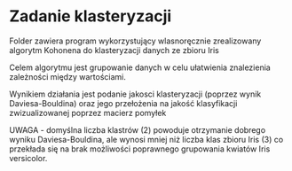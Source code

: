 # Zadanie klasteryzacji
Folder zawiera program wykorzystujący wlasnoręcznie zrealizowany algorytm Kohonena do klasteryzacji danych ze zbioru Iris    

Celem algorytmu jest grupowanie danych w celu ułatwienia znalezienia zależności między wartościami.    

Wynikiem działania jest podanie jakosci klasteryzacji (poprzez wynik Daviesa-Bouldina) oraz jego przełożenia na jakość klasyfikacji
zwizualizowanej poprzez macierz pomyłek  

UWAGA - domyślna liczba klastrów (2) powoduje otrzymanie dobrego wyniku Daviesa-Bouldina, ale wynosi mniej niż liczba klas
zbioru Iris (3) co przekłada się na brak możliwości poprawnego grupowania kwiatów Iris versicolor.


  
